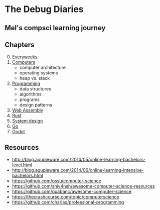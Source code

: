 # The Debug Diaries

## Mel's compsci learning journey

## Chapters

0. [Everyweeks](./00-everyweeks/)
1. [Computers](./01-computers/)
    - computer architecture
    - operating systems
    - heap vs. stack
2. [Programming](./02-programming/)
    - data structures
    - algorithms
    - programs
    - design patterns
3. [Web Assembly](./03-web-assembly/)
4. [Rust](./04-rust/)
5. [System design](./05-system-design)
6. [Go](./06-go/)
7. [Godot](./07-godot/)

## Resources

- <http://blog.agupieware.com/2014/05/online-learning-bachelors-level.html>
- <http://blog.agupieware.com/2014/06/online-learning-intensive-bachelors.html>
- <https://github.com/ossu/computer-science>
- <https://github.com/shiv4nsh/awesome-computer-science-resources>
- <https://github.com/quabanc/awesome-computer-science>
- <https://thecrashcourse.com/topic/computerscience>
- <https://github.com/charlax/professional-programming>
